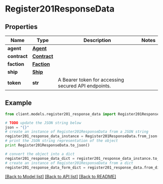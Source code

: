 # Register201ResponseData


## Properties

Name | Type | Description | Notes
------------ | ------------- | ------------- | -------------
**agent** | [**Agent**](Agent.md) |  | 
**contract** | [**Contract**](Contract.md) |  | 
**faction** | [**Faction**](Faction.md) |  | 
**ship** | [**Ship**](Ship.md) |  | 
**token** | **str** | A Bearer token for accessing secured API endpoints. | 

## Example

```python
from client.models.register201_response_data import Register201ResponseData

# TODO update the JSON string below
json = "{}"
# create an instance of Register201ResponseData from a JSON string
register201_response_data_instance = Register201ResponseData.from_json(json)
# print the JSON string representation of the object
print Register201ResponseData.to_json()

# convert the object into a dict
register201_response_data_dict = register201_response_data_instance.to_dict()
# create an instance of Register201ResponseData from a dict
register201_response_data_form_dict = register201_response_data.from_dict(register201_response_data_dict)
```
[[Back to Model list]](../README.md#documentation-for-models) [[Back to API list]](../README.md#documentation-for-api-endpoints) [[Back to README]](../README.md)


